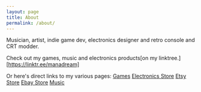 ```yaml
---
layout: page
title: About
permalink: /about/
---
```


Musician, artist, indie game dev, electronics designer and retro console and CRT modder.

Check out my games, music and electronics products[on my linktree.][https://linktr.ee/manadream]

Or here's direct links to my various pages:
[Games](http://manadream.games)
[Electronics Store](http://manadream.shop)
[Etsy Store](https://www.etsy.com/shop/ManadreamElectronics)
[Ebay Store](https://www.ebay.com/usr/manadream_electronics)
[Music](https://manadream.bandcamp.com)